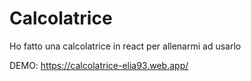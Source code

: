 # Calcolatrice
Ho fatto una calcolatrice in react per allenarmi ad usarlo


DEMO:
https://calcolatrice-elia93.web.app/

